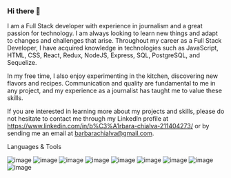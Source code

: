### Hi there 👋

I am a Full Stack developer with experience in journalism and a great passion for technology. I am always looking to learn new things and adapt to changes and challenges that arise. Throughout my career as a Full Stack Developer, I have acquired knowledge in technologies such as JavaScript, HTML, CSS, React, Redux, NodeJS, Express, SQL, PostgreSQL, and Sequelize.

In my free time, I also enjoy experimenting in the kitchen, discovering new flavors and recipes. Communication and quality are fundamental to me in any project, and my experience as a journalist has taught me to value these skills.

If you are interested in learning more about my projects and skills, please do not hesitate to contact me through my LinkedIn profile at https://www.linkedin.com/in/b%C3%A1rbara-chialva-211404273/ or by sending me an email at  barbarachialva@gmail.com.


Languages & Tools

![image](https://user-images.githubusercontent.com/95253936/234143039-4b7a28af-3e9a-40a4-a186-be7b8bb5a640.png) ![image](https://user-images.githubusercontent.com/95253936/234143074-cd468467-e7fb-4dd0-97e1-45b2d95f12c4.png) ![image](https://user-images.githubusercontent.com/95253936/234143097-03f1acb5-2160-4310-bce1-2e4b355e8287.png) ![image](https://user-images.githubusercontent.com/95253936/234143118-6c346630-6108-4b46-a28f-f7780125810d.png) ![image](https://user-images.githubusercontent.com/95253936/234143163-278ce0a6-1e5a-4f45-89bf-71d728e0e373.png) ![image](https://user-images.githubusercontent.com/95253936/234143193-ea309ec1-8fa2-49e3-8599-0a4f8845b68c.png) ![image](https://user-images.githubusercontent.com/95253936/234143222-ae3761b0-717c-4e1b-ae35-495b8132972f.png)
![image](https://user-images.githubusercontent.com/95253936/234143249-917d9dc4-ae3d-492c-b861-a94c66daf795.png) ![image](https://user-images.githubusercontent.com/95253936/234143303-09204c92-d4b2-4908-9b26-3d13739deff5.png)








